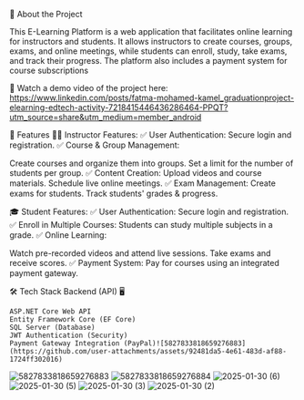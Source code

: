 📌 About the Project

This E-Learning Platform is a web application that facilitates online learning for instructors and students. It allows instructors to create courses, groups, exams, and online meetings, while students can enroll, study, take exams, and track their progress. The platform also includes a payment system for course subscriptions

🎥 Watch a demo video of the project here: https://www.linkedin.com/posts/fatma-mohamed-kamel_graduationproject-elearning-edtech-activity-7218415446436286464-PPQT?utm_source=share&utm_medium=member_android

🚀 Features 👨‍🏫 Instructor Features: ✅ User Authentication: Secure login and registration. ✅ Course & Group Management:

Create courses and organize them into groups.
Set a limit for the number of students per group.
✅ Content Creation:
Upload videos and course materials.
Schedule live online meetings.
✅ Exam Management:
Create exams for students.
Track students' grades & progress.

🎓 Student Features: ✅ User Authentication: Secure login and registration. ✅ Enroll in Multiple Courses: Students can study multiple subjects in a grade. ✅ Online Learning:

Watch pre-recorded videos and attend live sessions.
Take exams and receive scores.
✅ Payment System: Pay for courses using an integrated payment gateway.

🛠️ Tech Stack 
Backend (API) 🖥️

    ASP.NET Core Web API
    Entity Framework Core (EF Core)
    SQL Server (Database)
    JWT Authentication (Security)
    Payment Gateway Integration (PayPal)![5827833818659276883](https://github.com/user-attachments/assets/92481da5-4e61-483d-af88-1724ff302016)
![5827833818659276883](https://github.com/user-attachments/assets/bf3dbc5a-1344-47a9-b892-6248cc862b3d)
![5827833818659276884](https://github.com/user-attachments/assets/f6c1afb4-5069-4b48-b8ae-04c2e813fe1b)
![2025-01-30 (6)](https://github.com/user-attachments/assets/17c24094-7707-49e1-900c-a6c293e94971)
![2025-01-30 (5)](https://github.com/user-attachments/assets/dd56d92d-df8c-4300-94bb-4def340ac66b)
![2025-01-30 (3)](https://github.com/user-attachments/assets/4a1e9995-6deb-4934-b426-cc6eeb2b4913)
![2025-01-30 (2)](https://github.com/user-attachments/assets/8799c5fc-96c6-4a51-bf51-23751a0c901e)

